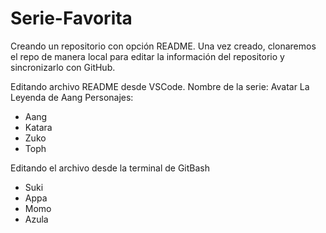 # Serie-Favorita
Creando un repositorio con opción README. Una vez creado, clonaremos el repo de manera local para editar la información del repositorio y sincronizarlo con GitHub. 

Editando archivo README desde VSCode. 
Nombre de la serie: Avatar La Leyenda de Aang 
Personajes: 
- Aang
- Katara
- Zuko
- Toph

Editando el archivo desde la terminal de GitBash
- Suki
- Appa
- Momo
- Azula